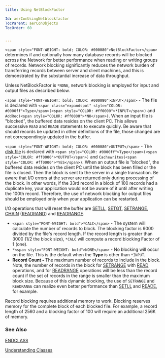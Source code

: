 ```yaml
---
title: Using NetBlockFactor

Id: aerConUsingNetblockfactor
TocParent: aerConObjects
TocOrder: 60


---
```


```<span style="FONT-WEIGHT: bold; COLOR: #000080">NetBlockFactor</span>``` determines if and optionally how many database records will be blocked across the Network for better performance when reading or writing groups of records. Network blocking significantly reduces the network burden of transferring records between server and client machines, and this is demonstrated by the substantial increase of data throughput. 

Unless NetBlockFactor is ```*NONE```, network blocking is employed for input and output files as described below. 

```<span style="FONT-WEIGHT: bold; COLOR: #000080">INPUT</span>``` - The file is declared with ```<span class="expandspot" style="COLOR: #0000ff">Type</span>(<span style="COLOR: #ff0000">*INPUT</span>)``` and ```AddRec(<span style="COLOR: #ff0000">*NO</span>)```. When an input file is "blocked", the buffered data resides on the client PC. This allows successive ```READ``` and ```READE``` statements to execute quickly. Be aware that should records be updated in other definitions of the file, those changed are not correspondingly updated in the buffer. 

```<span style="FONT-WEIGHT: bold; COLOR: #000080">OUTPUT</span>``` - The [disk file](DCLDISKFILE.html) is declared with ```<span style="COLOR: #0000ff">Type</span>(<span style="COLOR: #ff0000">*OUTPUT</span>)``` and ```Cachewrites(<span style="COLOR: #ff0000">*YES</span>)```. When an output file is "blocked", the buffered data resides on the client PC until the block has been filled or the file is closed. Then the block is sent to the server in a single transaction. Be aware that I/O errors at the server are returned only during processing of the block. In other words, if the 33rd record in a block of 100 records had a duplicate key, your application would not be aware of it until after writing the 100th record. Therefore, the use of network blocking for output files should be employed only when your application can be restarted. 

I/O operations that will reset the buffer are [SETLL](SETLL.html), [SETGT](SETGT.html), [SETRANGE](SETRANGE.html), [CHAIN](CHAIN.html) ([READRAND](READRAND.html))  and [READRANGE](READRANGE.html). 

- ```<span style="FONT-WEIGHT: bold">*CALC</span>``` - The system will calculate the number of records to block. The blocking factor is 6000 divided by the file's record length. If the record length is greater than 3000 (1/2 the block size), ```*CALC``` will compute a record blocking Factor of 1 (one).
- ```*<span style="FONT-WEIGHT: bold">NONE</span>``` - No blocking will occur on the file. This is the default when the <span style="FONT-WEIGHT: bold">Type</span> is other than ```*INPUT```.
- <span style="FONT-WEIGHT: bold"> Record Count - </span> The maximum number of records to include in the block. Note, the number of records in the block for [SETRANGE](SETRANGE.html) with [READ](READ.html) operations, and for [READRANGE](READRANGE.html) operations will be less than the record count if the set of records in the range is smaller than the maximum block size. Because of this dynamic blocking, the use of ```SETRANGE``` and ```READRANGE``` can realize even better performance than [SETLL](SETLL.html) and [READE](READE.html), for example.

Record blocking requires additional memory to work. Blocking reserves memory for the complete block of each blocked file. For example, a record length of 2560 and a blocking factor of 100 will require an additional 256K of memory. 

### See Also
[ENDCLASS](ENDCLASS.html)

[Understanding Classes](ecrTourClassesBlueprintsforObjects.html) 
